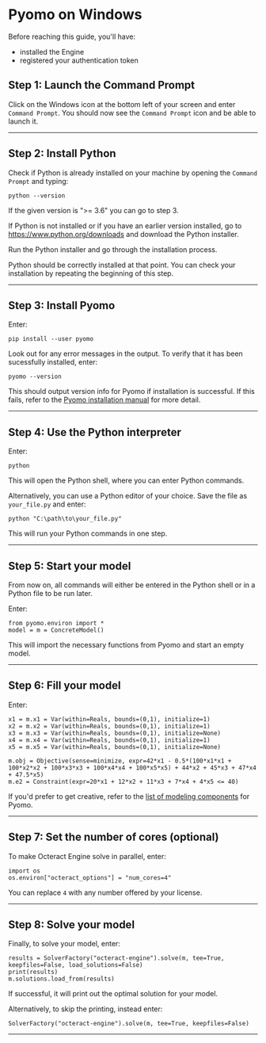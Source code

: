 # Pyomo on Windows

Before reaching this guide, you'll have:
 - installed the Engine
 - registered your authentication token

## Step 1: Launch the Command Prompt

Click on the Windows icon at the bottom left of your screen and enter `Command Prompt`. You should now see the `Command Prompt` icon and be able to launch it.

---

## Step 2: Install Python

Check if Python is already installed on your machine by opening the  `Command Prompt` and typing:
```
python --version
```

If the given version is ">= 3.6" you can go to step 3.

If Python is not installed or if you have an earlier version installed, go to <https://www.python.org/downloads> and download the Python installer.

Run the Python installer and go through the installation process.

Python should be correctly installed at that point. You can check your installation by repeating the beginning of this step.

---

## Step 3: Install Pyomo

Enter:
```
pip install --user pyomo
```
Look out for any error messages in the output. To verify that it has been sucessfully installed, enter:
```
pyomo --version
```

This should output version info for Pyomo if installation is successful. If this fails, refer to the [Pyomo installation manual](http://www.pyomo.org/installation) for more detail.

---

## Step 4: Use the Python interpreter

Enter:
```
python
```
This will open the Python shell, where you can enter Python commands.

Alternatively, you can use a Python editor of your choice. Save the file as `your_file.py` and enter:
```
python "C:\path\to\your_file.py"
```
This will run your Python commands in one step.

---

## Step 5: Start your model

From now on, all commands will either be entered in the Python shell or in a Python file to be run later.

Enter:
```
from pyomo.environ import * 
model = m = ConcreteModel()
```

This will import the necessary functions from Pyomo and start an empty model.

---

## Step 6: Fill your model
Enter:
```
x1 = m.x1 = Var(within=Reals, bounds=(0,1), initialize=1) 
x2 = m.x2 = Var(within=Reals, bounds=(0,1), initialize=1)
x3 = m.x3 = Var(within=Reals, bounds=(0,1), initialize=None)
x4 = m.x4 = Var(within=Reals, bounds=(0,1), initialize=1)
x5 = m.x5 = Var(within=Reals, bounds=(0,1), initialize=None)

m.obj = Objective(sense=minimize, expr=42*x1 - 0.5*(100*x1*x1 + 100*x2*x2 + 100*x3*x3 + 100*x4*x4 + 100*x5*x5) + 44*x2 + 45*x3 + 47*x4 + 47.5*x5)
m.e2 = Constraint(expr=20*x1 + 12*x2 + 11*x3 + 7*x4 + 4*x5 <= 40)
```
If you'd prefer to get creative, refer to the [list of modeling components](https://pyomo.readthedocs.io/en/stable/pyomo_modeling_components/index.html) for Pyomo.

---

## Step 7: Set the number of cores (optional)
To make Octeract Engine solve in parallel, enter:
```
import os
os.environ["octeract_options"] = "num_cores=4"
```

You can replace `4` with any number offered by your license.

---

## Step 8: Solve your model
Finally, to solve your model, enter:
```
results = SolverFactory("octeract-engine").solve(m, tee=True, keepfiles=False, load_solutions=False)
print(results)
m.solutions.load_from(results)
```

If successful, it will print out the optimal solution for your model.

Alternatively, to skip the printing, instead enter:
```
SolverFactory("octeract-engine").solve(m, tee=True, keepfiles=False)
```

---
